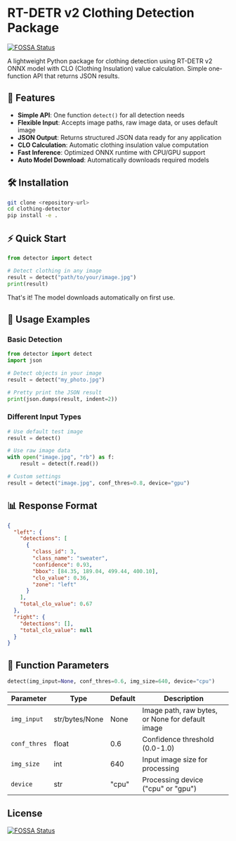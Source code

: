 # RT-DETR v2 Clothing Detection Package
[![FOSSA Status](https://app.fossa.com/api/projects/git%2Bgithub.com%2Fahosnyyy%2Fclothing-detector.svg?type=shield)](https://app.fossa.com/projects/git%2Bgithub.com%2Fahosnyyy%2Fclothing-detector?ref=badge_shield)


A lightweight Python package for clothing detection using RT-DETR v2 ONNX model with CLO (Clothing Insulation) value calculation. Simple one-function API that returns JSON results.

## 🚀 Features

- **Simple API**: One function `detect()` for all detection needs
- **Flexible Input**: Accepts image paths, raw image data, or uses default image
- **JSON Output**: Returns structured JSON data ready for any application
- **CLO Calculation**: Automatic clothing insulation value computation
- **Fast Inference**: Optimized ONNX runtime with CPU/GPU support
- **Auto Model Download**: Automatically downloads required models

## 🛠️ Installation

```bash
git clone <repository-url>
cd clothing-detector
pip install -e .
```

## ⚡ Quick Start

```python
from detector import detect

# Detect clothing in any image
result = detect("path/to/your/image.jpg")
print(result)
```

That's it! The model downloads automatically on first use.

## 📝 Usage Examples

### Basic Detection
```python
from detector import detect
import json

# Detect objects in your image
result = detect("my_photo.jpg")

# Pretty print the JSON result
print(json.dumps(result, indent=2))
```

### Different Input Types
```python
# Use default test image
result = detect()

# Use raw image data
with open("image.jpg", "rb") as f:
    result = detect(f.read())

# Custom settings
result = detect("image.jpg", conf_thres=0.8, device="gpu")
```

## 📊 Response Format

```json
{
  "left": {
    "detections": [
      {
        "class_id": 3,
        "class_name": "sweater",
        "confidence": 0.93,
        "bbox": [84.35, 189.04, 499.44, 400.10],
        "clo_value": 0.36,
        "zone": "left"
      }
    ],
    "total_clo_value": 0.67
  },
  "right": {
    "detections": [],
    "total_clo_value": null
  }
}
```

## 🔧 Function Parameters

```python
detect(img_input=None, conf_thres=0.6, img_size=640, device="cpu")
```

| Parameter | Type | Default | Description |
|-----------|------|---------|-------------|
| `img_input` | str/bytes/None | None | Image path, raw bytes, or None for default image |
| `conf_thres` | float | 0.6 | Confidence threshold (0.0-1.0) |
| `img_size` | int | 640 | Input image size for processing |
| `device` | str | "cpu" | Processing device ("cpu" or "gpu") |

## License
[![FOSSA Status](https://app.fossa.com/api/projects/git%2Bgithub.com%2Fahosnyyy%2Fclothing-detector.svg?type=large)](https://app.fossa.com/projects/git%2Bgithub.com%2Fahosnyyy%2Fclothing-detector?ref=badge_large)